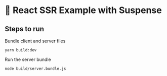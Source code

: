 # 🚀 React SSR Example with Suspense

## Steps to run

Bundle client and server files

```
yarn build:dev
```

Run the server bundle

```
node build/server.bundle.js
```

